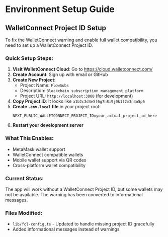 # Environment Setup Guide

## WalletConnect Project ID Setup

To fix the WalletConnect warning and enable full wallet compatibility, you need to set up a WalletConnect Project ID.

### Quick Setup Steps:

1. **Visit WalletConnect Cloud**: Go to https://cloud.walletconnect.com/
2. **Create Account**: Sign up with email or GitHub
3. **Create New Project**:
   - Project Name: `FlowSubs`
   - Description: `Blockchain subscription management platform`
   - Project URL: `http://localhost:3000` (for development)
4. **Copy Project ID**: It looks like `a1b2c3d4e5f6g7h8i9j0k1l2m3n4o5p6`
5. **Create `.env.local` file** in your project root:
   ```env
   NEXT_PUBLIC_WALLETCONNECT_PROJECT_ID=your_actual_project_id_here
   ```
6. **Restart your development server**

### What This Enables:
- MetaMask wallet support
- WalletConnect compatible wallets
- Mobile wallet support via QR codes
- Cross-platform wallet compatibility

### Current Status:
The app will work without a WalletConnect Project ID, but some wallets may not be available. The warning has been converted to informational messages.

### Files Modified:
- `lib/fcl-config.ts` - Updated to handle missing project ID gracefully
- Added informational messages instead of warnings
